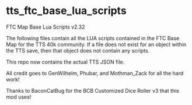 # tts_ftc_base_lua_scripts
FTC Map Base Lua Scripts v2.32

The following files contain all the LUA scripts contained in the FTC Base Map for the TTS 40k community. If a file does not exist for an object within the TTS save, then that
object does not contain any scripts.

This repo now contains the actual TTS JSON file.

All credit goes to GenWilhelm, Phubar, and Mothman_Zack for all the hard work!

Thanks to BaconCatBug for the BCB Customized Dice Roller v3 that this mod uses!
